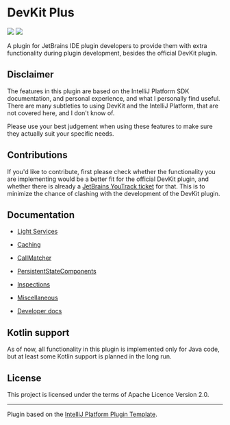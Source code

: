 # DevKit Plus

![](https://img.shields.io/badge/since-IJ2022.1-blue) ![](https://img.shields.io/badge/until-IJ2022.3-blue)

<!-- Plugin description -->
A plugin for JetBrains IDE plugin developers to provide them with extra functionality during plugin development, besides the official DevKit plugin.
<!-- Plugin description end -->

## Disclaimer

The features in this plugin are based on the IntelliJ Platform SDK documentation, and personal experience, and what I personally find useful.
There are many subtleties to using DevKit and the IntelliJ Platform, that are not covered here, and I don't know of.

Please use your best judgement when using these features to make sure they actually suit your specific needs.

## Contributions

If you'd like to contribute, first please check whether the functionality you are implementing would be a better fit for the
official DevKit plugin, and whether there is already a [JetBrains YouTrack ticket](https://youtrack.jetbrains.com/issues?q=Subsystem:%20%7BPlugin%20Development%20(DevKit)%7D) for that.
This is to minimize the chance of clashing with the development of the DevKit plugin.

## Documentation

- [Light Services](docs/light_services.md)
- [Caching](docs/caching.md)
- [CallMatcher](docs/call_matcher.md)
- [PersistentStateComponents](docs/persistent_state_components.md)
- [Inspections](docs/inspections.md)
- [Miscellaneous](docs/misc.md)

- [Developer docs](/docs/dev_docs.md)

## Kotlin support

As of now, all functionality in this plugin is implemented only for Java code, but at least some Kotlin support is planned in the long run.

## License

This project is licensed under the terms of Apache Licence Version 2.0.

---
Plugin based on the [IntelliJ Platform Plugin Template][template].

[template]: https://github.com/JetBrains/intellij-platform-plugin-template
